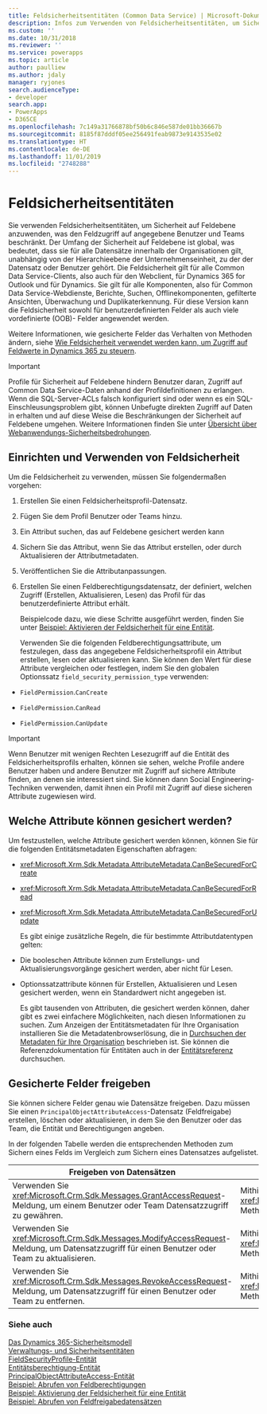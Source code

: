 ```yaml
---
title: Feldsicherheitsentitäten (Common Data Service) | Microsoft-Dokumentation
description: Infos zum Verwenden von Feldsicherheitsentitäten, um Sicherheit auf Feldebene anzuwenden, was den Feldzugriff auf angegebene Benutzer und Teams beschränkt.
ms.custom: ''
ms.date: 10/31/2018
ms.reviewer: ''
ms.service: powerapps
ms.topic: article
author: paulliew
ms.author: jdaly
manager: ryjones
search.audienceType:
- developer
search.app:
- PowerApps
- D365CE
ms.openlocfilehash: 7c149a31766878bf50b6c846e587de01bb36667b
ms.sourcegitcommit: 8185f87dddf05ee256491feab9873e9143535e02
ms.translationtype: HT
ms.contentlocale: de-DE
ms.lasthandoff: 11/01/2019
ms.locfileid: "2748288"
---
```

# <a name="field-security-entities"></a>Feldsicherheitsentitäten

Sie verwenden Feldsicherheitsentitäten, um Sicherheit auf Feldebene anzuwenden, was den Feldzugriff auf angegebene Benutzer und Teams beschränkt. Der Umfang der Sicherheit auf Feldebene ist global, was bedeutet, dass sie für alle Datensätze innerhalb der Organisationen gilt, unabhängig von der Hierarchieebene der Unternehmenseinheit, zu der der Datensatz oder Benutzer gehört. Die Feldsicherheit gilt für alle Common Data Service-Clients, also auch für den Webclient, für Dynamics 365 for Outlook und für Dynamics. Sie gilt für alle Komponenten, also für Common Data Service-Webdienste, Berichte, Suchen, Offlinekomponenten, gefilterte Ansichten, Überwachung und Duplikaterkennung. Für diese Version kann die Feldsicherheit sowohl für benutzerdefinierten Felder als auch viele vordefinierte (OOB)- Felder angewendet werden.  
  
 Weitere Informationen, wie gesicherte Felder das Verhalten von Methoden ändern, siehe [Wie Feldsicherheit verwendet werden kann, um Zugriff auf Feldwerte in Dynamics 365 zu steuern](/dynamics365/customer-engagement/developer/security-dev/use-field-security-control-access-field-values).  
  
> [!IMPORTANT]
>  Profile für Sicherheit auf Feldebene hindern Benutzer daran, Zugriff auf Common Data Service-Daten anhand der Profildefinitionen zu erlangen. Wenn die SQL-Server-ACLs falsch konfiguriert sind oder wenn es ein SQL-Einschleusungsproblem gibt, können Unbefugte direkten Zugriff auf Daten in  erhalten und auf diese Weise die Beschränkungen der Sicherheit auf Feldebene umgehen. Weitere Informationen finden Sie unter [Übersicht über Webanwendungs-Sicherheitsbedrohungen](https://msdn.microsoft.com/library/f13d73y6.aspx).  
  
<a name="bkmk_setup"></a>   

## <a name="set-up-and-use-field-security"></a>Einrichten und Verwenden von Feldsicherheit  
 Um die Feldsicherheit zu verwenden, müssen Sie folgendermaßen vorgehen:  
  
1. Erstellen Sie einen Feldsicherheitsprofil-Datensatz.  
  
2. Fügen Sie dem Profil Benutzer oder Teams hinzu.  
  
3. Ein Attribut suchen, das auf Feldebene gesichert werden kann  
  
4. Sichern Sie das Attribut, wenn Sie das Attribut erstellen, oder durch Aktualisieren der Attributmetadaten.  
  
5. Veröffentlichen Sie die Attributanpassungen.  
  
6. Erstellen Sie einen Feldberechtigungsdatensatz, der definiert, welchen Zugriff (Erstellen, Aktualisieren, Lesen) das Profil für das benutzerdefinierte Attribut erhält.  
  
   Beispielcode dazu, wie diese Schritte ausgeführt werden, finden Sie unter [Beispiel: Aktivieren der Feldsicherheit für eine Entität](/dynamics365/customer-engagement/developer/sample-enable-field-security-entity).  
  
   Verwenden Sie die folgenden Feldberechtigungsattribute, um festzulegen, dass das angegebene Feldsicherheitsprofil ein Attribut erstellen, lesen oder aktualisieren kann. 
   Sie können den Wert für diese Attribute vergleichen oder festlegen, indem Sie den globalen Optionssatz `field_security_permission_type` verwenden:  
  
-   `FieldPermission`.`CanCreate`  
  
-   `FieldPermission`.`CanRead`  
  
-   `FieldPermission`.`CanUpdate`  
  
> [!IMPORTANT]
>  Wenn Benutzer mit wenigen Rechten Lesezugriff auf die Entität des Feldsicherheitsprofils erhalten, können sie sehen, welche Profile andere Benutzer haben und andere Benutzer mit Zugriff auf sichere Attribute finden, an denen sie interessiert sind. Sie können dann Social Engineering-Techniken verwenden, damit ihnen ein Profil mit Zugriff auf diese sicheren Attribute zugewiesen wird.  
  
<a name="bkmk_whichattributes"></a>   

## <a name="which-attributes-can-be-secured"></a>Welche Attribute können gesichert werden?  
 Um festzustellen, welche Attribute gesichert werden können, können Sie für die folgenden Entitätsmetadaten Eigenschaften abfragen:  
  
- <xref:Microsoft.Xrm.Sdk.Metadata.AttributeMetadata.CanBeSecuredForCreate>  
  
- <xref:Microsoft.Xrm.Sdk.Metadata.AttributeMetadata.CanBeSecuredForRead>  
  
- <xref:Microsoft.Xrm.Sdk.Metadata.AttributeMetadata.CanBeSecuredForUpdate>  
  
  Es gibt einige zusätzliche Regeln, die für bestimmte Attributdatentypen gelten:  
  
- Die booleschen Attribute können zum Erstellungs- und Aktualisierungsvorgänge gesichert werden, aber nicht für Lesen.  
  
- Optionssatzattribute können für Erstellen, Aktualisieren und Lesen gesichert werden, wenn ein Standardwert nicht angegeben ist.  
  
  Es gibt tausenden von Attributen, die gesichert werden können, daher gibt es zwei einfachere Möglichkeiten, nach diesen Informationen zu suchen. Zum Anzeigen der Entitätsmetadaten für Ihre Organisation installieren Sie die Metadatenbrowserlösung, die in [Durchsuchen der Metadaten für Ihre Organisation](/dynamics365/customer-engagement/developer/browse-your-metadata) beschrieben ist. Sie können die Referenzdokumentation für Entitäten auch in der [Entitätsreferenz](/dynamics365/customer-engagement/developer/about-entity-reference) durchsuchen.  
  
<a name="bkmk_sharing"></a>   
## <a name="share-secured-fields"></a>Gesicherte Felder freigeben  
 Sie können sichere Felder genau wie Datensätze freigeben. Dazu müssen Sie einen `PrincipalObjectAttributeAccess`-Datensatz (Feldfreigabe) erstellen, löschen oder aktualisieren, in dem Sie den Benutzer oder das Team, die Entität und Berechtigungen angeben.  
  
 In der folgenden Tabelle werden die entsprechenden Methoden zum Sichern eines Felds im Vergleich zum Sichern eines Datensatzes aufgelistet.  
  
|Freigeben von Datensätzen|Freigegeben des Feldzugriffs|  
|--------------------|--------------------------|  
|Verwenden Sie <xref:Microsoft.Crm.Sdk.Messages.GrantAccessRequest>-Meldung, um einem Benutzer oder Team Datensatzzugriff zu gewähren.|Mithilfe der <xref:Microsoft.Xrm.Sdk.Messages.CreateRequest> Nachricht oder der <xref:Microsoft.Xrm.Sdk.IOrganizationService>.<xref:Microsoft.Xrm.Sdk.IOrganizationService.Create*> Methode, um gesicherten Feldzugriff für einen Benutzer oder ein Team zu geben.|  
|Verwenden Sie <xref:Microsoft.Crm.Sdk.Messages.ModifyAccessRequest>-Meldung, um Datensatzzugriff für einen Benutzer oder Team zu aktualisieren.|Mithilfe der <xref:Microsoft.Xrm.Sdk.Messages.UpdateRequest> Nachricht oder der <xref:Microsoft.Xrm.Sdk.IOrganizationService>.<xref:Microsoft.Xrm.Sdk.IOrganizationService.Update*> Methode, um gesicherten Feldzugriff für einen Benutzer oder ein Team zu aktualisieren.|  
|Verwenden Sie <xref:Microsoft.Crm.Sdk.Messages.RevokeAccessRequest>-Meldung, um Datensatzzugriff für einen Benutzer oder Team zu entfernen.|Mithilfe der <xref:Microsoft.Xrm.Sdk.Messages.DeleteRequest> Nachricht oder der <xref:Microsoft.Xrm.Sdk.IOrganizationService>.<xref:Microsoft.Xrm.Sdk.IOrganizationService.Delete*> Methode, um gesicherten Feldzugriff für einen Benutzer oder ein Team zu entfernen.|  
  
### <a name="see-also"></a>Siehe auch  
 [Das Dynamics 365-Sicherheitsmodell](security-model.md)   
 [Verwaltungs- und Sicherheitsentitäten](/dynamics365/customer-engagement/developer/administration-security-entities)   
 [FieldSecurityProfile-Entität](/reference/entities/fieldsecurityprofile.md)   
 [Entitätsberechtigung-Entität](/reference/entities/fieldpermission.md)   
 [PrincipalObjectAttributeAccess-Entität](/reference/entities/principalobjectattributeaccess.md)    
 [Beispiel: Abrufen von Feldberechtigungen](/dynamics365/customer-engagement/developer/sample-retrieve-field-permissions)   
 [Beispiel: Aktivierung der Feldsicherheit für eine Entität](org-service/samples/enable-field-security-entity.md)   
 [Beispiel: Abrufen von Feldfreigabedatensätzen](/dynamics365/customer-engagement/developer/sample-retrieve-field-sharing-records)

